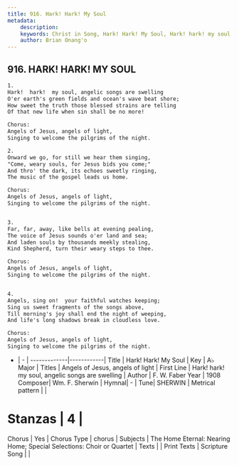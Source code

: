 ```yaml
---
title: 916. Hark! Hark! My Soul
metadata:
    description: 
    keywords: Christ in Song, Hark! Hark! My Soul, Hark! hark! my soul, angelic songs are swelling, Angels of Jesus, angels of light
    author: Brian Onang'o
---
```



## 916. HARK! HARK! MY SOUL

```txt
1.
Hark!  hark!  my soul, angelic songs are swelling
O'er earth's green fields and ocean's wave beat shore;
How sweet the truth those blessed strains are telling
Of that new life when sin shall be no more!

Chorus:
Angels of Jesus, angels of light,
Singing to welcome the pilgrims of the night.

2.
Onward we go, for still we hear them singing,
"Come, weary souls, for Jesus bids you come;"
And thro' the dark, its echoes sweetly ringing,
The music of the gospel leads us home. 

Chorus:
Angels of Jesus, angels of light,
Singing to welcome the pilgrims of the night.


3.
Far, far, away, like bells at evening pealing,
The voice of Jesus sounds o'er land and sea;
And laden souls by thousands meekly stealing,
Kind Shepherd, turn their weary steps to thee. 

Chorus:
Angels of Jesus, angels of light,
Singing to welcome the pilgrims of the night.


4.
Angels, sing on!  your faithful watches keeping;
Sing us sweet fragments of the songs above,
Till morning's joy shall end the night of weeping,
And life's long shadows break in cloudless love. 

Chorus:
Angels of Jesus, angels of light,
Singing to welcome the pilgrims of the night.

```

- |   -  |
-------------|------------|
Title | Hark! Hark! My Soul |
Key | A♭ Major |
Titles | Angels of Jesus, angels of light |
First Line | Hark! hark! my soul, angelic songs are swelling |
Author | F. W. Faber
Year | 1908
Composer| Wm. F. Sherwin |
Hymnal|  - |
Tune| SHERWIN |
Metrical pattern | |
# Stanzas | 4 |
Chorus | Yes |
Chorus Type | chorus |
Subjects | The Home Eternal: Nearing Home; Special Selections: Choir or Quartet |
Texts |  |
Print Texts | 
Scripture Song |  |
  
